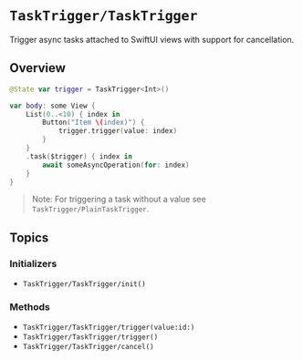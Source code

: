 # ``TaskTrigger/TaskTrigger``

Trigger async tasks attached to SwiftUI views with support for cancellation.

## Overview

```swift
@State var trigger = TaskTrigger<Int>()

var body: some View {
    List(0..<10) { index in
        Button("Item \(index)") {
            trigger.trigger(value: index)
        }
    }
    .task($trigger) { index in
        await someAsyncOperation(for: index)
    }
}
```

> Note: For triggering a task without a value see ``TaskTrigger/PlainTaskTrigger``.

## Topics

### Initializers

- ``TaskTrigger/TaskTrigger/init()``

### Methods

- ``TaskTrigger/TaskTrigger/trigger(value:id:)``
- ``TaskTrigger/TaskTrigger/trigger()``
- ``TaskTrigger/TaskTrigger/cancel()``
